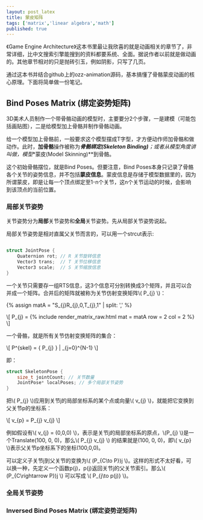 ```yaml
---
layout: post_latex
title: 蒙皮矩阵
tags: ['matrix','linear algebra','math']
published: true
---
```


《Game Engine Architecture》这本书里最让我欣喜的就是动画相关的章节了，非常详细，比中文搜索引擎能搜到的资料都要系统、全面。据说作者以前就是做动画的。其他章节相对的只是抛砖引玉，例如阴影，只写了几页。

通过这本书并结合github上的ozz-animation源码，基本搞懂了骨骼蒙皮动画的核心原理。下面将简单做一份笔记。

<!--more-->

## Bind Poses Matrix (绑定姿势矩阵)

3D美术人员制作一个带骨骼动画的模型时，主要要分2个步骤，一是建模（可能包括画贴图），二是给模型加上骨骼并制作骨骼动画。

给一个模型加上骨骼前，一般要求这个模型摆成T字型，才方便动作师加骨骼和做动作。此时，**加骨骼**操作被称为***骨骼绑定(Skeleton Binding)**；或者从模型角度讲叫做，模型**蒙皮(Model Skinning)**到骨骼。

这个初始骨骼摆位，就是Bind Poses。但要注意，Bind Poses本身只记录了骨骼各个关节的姿势信息，并不包括**蒙皮信息**。蒙皮信息是存储于模型数据里的，因为所谓蒙皮，即是让每一个顶点绑定至1-n个关节，这n个关节运动的时候，会影响到该顶点的当前位置。

### 局部关节姿势

关节姿势分为**局部**关节姿势和**全局**关节姿势。先从局部关节姿势说起。


局部关节姿势是相对直属父关节而言的，可以用一个strcut表示:

```c

struct JointPose {
    Quaternion rot; // R 关节旋转信息
    Vector3 trans;  // T 关节位移信息
    Vector3 scale;  // S 关节缩放信息
}

```

一个关节只需要存一组RTS信息，这3个信息可分别转换成3个矩阵，并且可以合并成一个矩阵。合并后的矩阵就被称为关节仿射变换矩阵\\( P\_\{j\} \\)：

{% assign matA = "S\_\{j\}R\_\{j\},0,T\_\{j\},1" | split: ',' %}

\\[ P\_\{j\} = {% include render_matrix_raw.html mat = matA row = 2 col = 2 %} \\]

一个骨骼，就是所有关节仿射变换矩阵的集合：

\\[ P\^\{skel\} = { P\_\{j\} } | \_\{j=0}\^\{N-1\} \\]

即：

```c
struct SkeletonPose {
    size_t jointCount; // 关节数量
    JointPose* localPoses; // 多个局部关节姿势
}
```

把\\( P\_\{j\} \\)应用到关节j的局部坐标系的某个点或向量\\( v\_\{j\} \\)，就能把它变换到父关节p的坐标系：

\\[ v\_\{p\} = P\_\{j\} v\_\{j\} \\]

例如假设有\\( v\_\{j\} = (0,0,0) \\)，表示是关节j的局部坐标系的原点，\\(P\_\{j\} \\)是一个Translate(100, 0, 0)，那么\\( P\_\{j\} v\_\{j\}  \\) 的结果就是(100, 0, 0)，即\\( v\_\{p\} \\)表示父关节p坐标系下的坐标(100,0,0)。


可以定义子关节j到父关节的变换为\\( (P\_\{C\\to P\})j \\)。这样的形式不太好看，可以换一种，先定义一个函数p(j)，p(j)返回关节j的父关节索引。那么\\( (P\_\{C\\rightarrow P\})j \\) 可以写成 \\( P\_\{j\\to p(j)\} \\)。

### 全局关节姿势

###  Inversed Bind Poses Matrix (绑定姿势逆矩阵)
